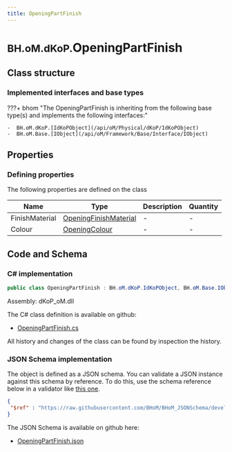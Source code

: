 ```yaml
---
title: OpeningPartFinish
---
```


# <small>BH.oM.dKoP.</small>**OpeningPartFinish**



## Class structure

### Implemented interfaces and base types

???+ bhom "The OpeningPartFinish is inheriting from the following base type(s) and implements the following interfaces:"

    -  BH.oM.dKoP.[IdKoPObject](/api/oM/Physical/dKoP/IdKoPObject)
    -  BH.oM.Base.[IObject](/api/oM/Framework/Base/Interface/IObject)


## Properties



### Defining properties

The following properties are defined on the class

| Name             | Type             | Description      | Quantity         |
|------------------|------------------|------------------|------------------|
| FinishMaterial | [OpeningFinishMaterial](/api/oM/Physical/dKoP/Geometry/Enums/OpeningFinishMaterial) | - | - |
| Colour | [OpeningColour](/api/oM/Physical/dKoP/Geometry/Enums/OpeningColour) | - | - |


## Code and Schema

### C# implementation

``` C# title="C#"
public class OpeningPartFinish : BH.oM.dKoP.IdKoPObject, BH.oM.Base.IObject
```

Assembly: dKoP_oM.dll

The C# class definition is available on github:

- [OpeningPartFinish.cs](https://github.com/BHoM/dKoP_Toolkit/blob/develop/dKoP_oM/Geometry\Openings\OpeningPartFinish.cs)

All history and changes of the class can be found by inspection the history.
### JSON Schema implementation

The object is defined as a JSON schema. You can validate a JSON instance against this schema by reference. To do this, use the schema reference below in a validator like [this one](https://www.jsonschemavalidator.net/).

``` json title="JSON Schema"
{
 "$ref" : "https://raw.githubusercontent.com/BHoM/BHoM_JSONSchema/develop/dKoP_oM/OpeningPartFinish.json"
}
```

The JSON Schema is available on github here:

- [OpeningPartFinish.json](https://github.com/BHoM/BHoM_JSONSchema/blob/develop/dKoP_oM/OpeningPartFinish.json)
